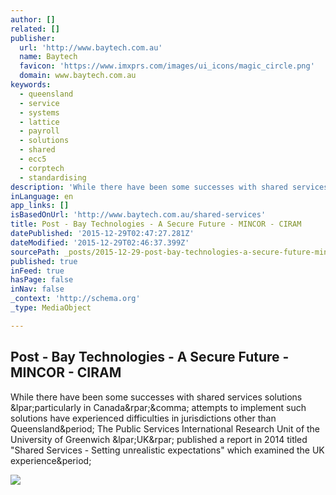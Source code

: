```yaml
---
author: []
related: []
publisher:
  url: 'http://www.baytech.com.au'
  name: Baytech
  favicon: 'https://www.imxprs.com/images/ui_icons/magic_circle.png'
  domain: www.baytech.com.au
keywords:
  - queensland
  - service
  - systems
  - lattice
  - payroll
  - solutions
  - shared
  - ecc5
  - corptech
  - standardising
description: 'While there have been some successes with shared services solutions (particularly in Canada), attempts to implement such solutions have experienced difficulties in jurisdictions other than Queensland. The Public Services International Research Unit of the University of Greenwich (UK) published a report in 2014 titled "Shared Services - Setting unrealistic expectations" which examined the UK experience.'
inLanguage: en
app_links: []
isBasedOnUrl: 'http://www.baytech.com.au/shared-services'
title: Post - Bay Technologies - A Secure Future - MINCOR - CIRAM
datePublished: '2015-12-29T02:47:27.281Z'
dateModified: '2015-12-29T02:46:37.399Z'
sourcePath: _posts/2015-12-29-post-bay-technologies-a-secure-future-mincor-ciram.md
published: true
inFeed: true
hasPage: false
inNav: false
_context: 'http://schema.org'
_type: MediaObject

---
```

<article style=""><h1>Post - Bay Technologies - A Secure Future - MINCOR - CIRAM</h1><p>While there have been some successes with shared services solutions &amp;lpar;particularly in Canada&amp;rpar;&amp;comma; attempts to implement such solutions have experienced difficulties in jurisdictions other than Queensland&amp;period; The Public Services International Research Unit of the University of Greenwich &amp;lpar;UK&amp;rpar; published a report in 2014 titled "Shared Services - Setting unrealistic expectations" which examined the UK experience&amp;period;</p><img src="https://lh3.googleusercontent.com/3KD_2UAOsoCN3hdyBxpydh1Hsmkfbo8LYBrnymA93fzfoU8N9uyLbZRbol9adQ2mvNEVUBi9f_H3PS_J=s1600" /></article>